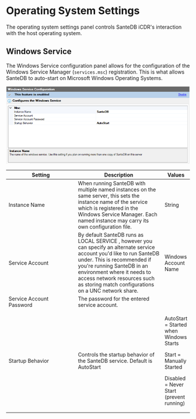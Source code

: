 # Operating System Settings

The operating system settings panel controls SanteDB iCDR's interaction with the host operating system.

## Windows Service

The Windows Service configuration panel allows for the configuration of the Windows Service Manager (`services.msc`) registration. This is what allows SanteDB to auto-start on Microsoft Windows Operating Systems.

![](<../../../.gitbook/assets/image (419) (1) (1) (1) (1).png>)

<table><thead><tr><th width="216.2676612932232">Setting</th><th width="269.5026452105254">Description</th><th>Values</th></tr></thead><tbody><tr><td>Instance Name</td><td>When running SanteDB with multiple named instances on the same server, this sets the instance name of the service which is registered in the Windows Service Manager. Each named instance may carry its own configuration file.</td><td>String</td></tr><tr><td>Service Account</td><td>By default SanteDB runs as LOCAL SERVICE , however you can specify an alternate service account you'd like to run SanteDB under. This is recommended if you're running SanteDB in an environment where it needs to access network resources such as storing match configurations on a UNC network share.</td><td>Windows Account Name</td></tr><tr><td>Service Account Password</td><td>The password for the entered service account.</td><td></td></tr><tr><td>Startup Behavior</td><td>Controls the startup behavior of the SanteDB service. Default is AutoStart</td><td><p>AutoStart = Started when Windows Starts</p><p>Start = Manually Started</p><p>Disabled = Never Start (prevent running)</p></td></tr></tbody></table>
